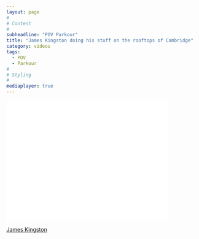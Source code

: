 ```yaml
---
layout: page
#
# Content
#
subheadline: "POV Parkour"
title: "James Kingston doing his stuff on the rooftops of Cambridge"
category: videos
tags:
  - POV
  - Parkour
#
# Styling
#
mediaplayer: true
---
```

<div class="flex-video widescreen youtube"> <iframe width="420" height="315" src="//www.youtube.com/embed/p0ZBbPCcDSs" frameborder="0" allowfullscreen></iframe>
</div>

[James Kingston](http://www.jameskingston.co.uk/ "jameskingston.co.uk")

